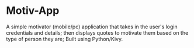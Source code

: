 # Motiv-App
A simple motivator (mobile/pc) application that takes in the user's login credentials and details; then displays quotes to motivate them based on the type of person they are;
Built using Python/Kivy.

